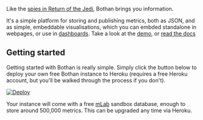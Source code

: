 Like the [spies in Return of the Jedi](https://www.youtube.com/watch?v=CQeabed9N9M), Bothan brings you information.

It's a simple platform for storing and publishing metrics, both as JSON, and as simple, embeddable visualisations, which you can embded standalone in webpages, or use in [dashboards](http://dashboards.bothan.io/). Take a look at the [demo](#demo), or [read the docs](#documenation)

## Getting started

Getting started with Bothan is really simple. Simply click the button below to deploy your own free
Bothan instance to Heroku (requires a free Heroku account, but you'll be walked through the process if you don't).

[![Deploy](https://www.herokucdn.com/deploy/button.svg)](https://heroku.com/deploy?template=https%3A%2F%2Fgithub.com%2Ftheodi%2Fbothan)

Your instance will come with a free [mLab](https://mlab.com/) sandbox database, enough to store around 500,000 metrics. This can be upgraded any time via Heroku.
